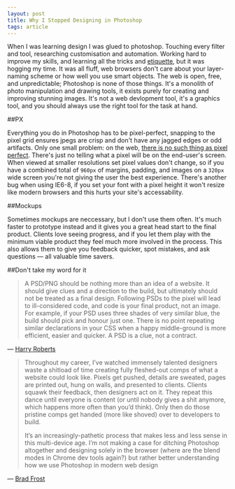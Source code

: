 ```yaml
---
layout: post
title: Why I Stopped Designing in Photoshop
tags: article
---
```


When I was learning design I was glued to photoshop.
Touching every filter and tool, researching customisation and automation.
Working hard to improve my skills, and learning all the tricks and [etiquette](http://photoshopetiquette.com), but it was hogging my time.
It was all fluff, web browsers don't care about your layer-naming scheme or how well you use smart objects.
The web is open, free, and unpredictable; Photoshop is none of those things.<!--more-->
It's a monolith of photo manipulation and drawing tools, it exists purely for creating and improving stunning images.
It's not a web devlopment tool, it's a graphics tool, and you should always use the right tool for the task at hand.

##PX

Everything you do in Photoshop has to be pixel-perfect, snapping to the pixel grid ensures jpegs are crisp and don't have any jagged edges or odd artifacts.
Only one small problem: on the web, [there is no such thing as pixel perfect](http://jkirchartz.com/2012/07/there-is-no-such-thing-as-pixel-perfect.html).
There's just no telling what a pixel will be on the end-user's screen.
When viewed at smaller resolutions set pixel values don't change, so if you have a combined total of `960px` of margins, padding, and images on a `320px` wide screen you're not giving the user the best experience.
There's another bug when using IE6-8, if you set your font with a pixel height it won't resize like modern browsers and this hurts your site's accessability.

##Mockups

Sometimes mockups are neccessary, but I don't use them often.
It's much faster to prototype instead and it gives you a great head start to the final product.
Clients love seeing progress, and if you let them play with the minimum viable product they feel much more involved in the process.
This also allows them to give you feedback quicker, spot mistakes, and ask questions &mdash; all valuable time savers.

##Don't take my word for it

>A PSD/PNG should be nothing more than an idea of a website. It should give clues and a direction to the build, but ultimately should not be treated as a final design. Following PSDs to the pixel will lead to ill-considered code, and code is your final product, not an image. For example, if your PSD uses three shades of very similar blue, the build should pick and honour just one. There is no point repeating similar declarations in your CSS when a happy middle-ground is more efficient, easier and quicker. A PSD is a clue, not a contract.

&mdash; [Harry Roberts](http://the-pastry-box-project.net/harry-roberts/2012-november-20/)

>Throughout my career, I’ve watched immensely talented designers waste a shitload of time creating fully fleshed-out comps of what a website could look like. Pixels get pushed, details are sweated, pages are printed out, hung on walls, and presented to clients. Clients squawk their feedback, then designers act on it. They repeat this dance until everyone is content (or until nobody gives a shit anymore, which happens more often than you’d think). Only then do those pristine comps get handed (more like shoved) over to developers to build.
>
>It’s an increasingly-pathetic process that makes less and less sense in this multi-device age. I’m not making a case for ditching Photoshop altogether and designing solely in the browser (where are the blend modes in Chrome dev tools again?) but rather better understanding how we use Photoshop in modern web design

&mdash; [Brad Frost](http://bradfrostweb.com/blog/post/the-post-psd-era/)


